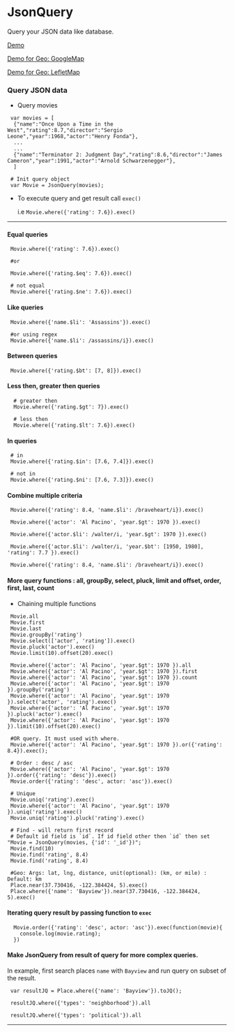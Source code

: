 JsonQuery
=========

Query your JSON data like database.

[Demo](http://jiren.github.io/JsonQuery/)

[Demo for Geo: GoogleMap](http://jiren.github.io/JsonQuery/geo.html)

[Demo for Geo: LefletMap](http://jiren.github.io/JsonQuery/leaflet.html)

### Query JSON data

 - Query movies

```
 var movies = [
  {"name":"Once Upon a Time in the West","rating":8.7,"director":"Sergio Leone","year":1968,"actor":"Henry Fonda"},
  ...
  ...
  {"name":"Terminator 2: Judgment Day","rating":8.6,"director":"James Cameron","year":1991,"actor":"Arnold Schwarzenegger"},
  ]

 # Init query object
 var Movie = JsonQuery(movies);

```
-  To execute query and get result call `exec()`

   i.e `Movie.where({'rating': 7.6}).exec()`

***

#### Equal queries

```
 Movie.where({'rating': 7.6}).exec()

 #or

 Movie.where({'rating.$eq': 7.6}).exec()

 # not equal
 Movie.where({'rating.$ne': 7.6}).exec()

```

#### Like queries

```
 Movie.where({'name.$li': 'Assassins'}).exec()

 #or using regex
 Movie.where({'name.$li': /assassins/i}).exec()

```


#### Between queries

```
 Movie.where({'rating.$bt': [7, 8]}).exec()

```

#### Less then, greater then queries

```
  # greater then
  Movie.where({'rating.$gt': 7}).exec()

  # less then
  Movie.where({'rating.$lt': 7.6}).exec()

```

#### In queries

```
 # in
 Movie.where({'rating.$in': [7.6, 7.4]}).exec()

 # not in
 Movie.where({'rating.$ni': [7.6, 7.3]}).exec()

```

#### Combine multiple criteria

```
 Movie.where({'rating': 8.4, 'name.$li': /braveheart/i}).exec()

 Movie.where({'actor': 'Al Pacino', 'year.$gt': 1970 }).exec()

 Movie.where({'actor.$li': /walter/i, 'year.$gt': 1970 }).exec()

 Movie.where({'actor.$li': /walter/i, 'year.$bt': [1950, 1980], 'rating': 7.7 }).exec()

 Movie.where({'rating': 8.4, 'name.$li': /braveheart/i}).exec()
```

#### More query functions : all, groupBy, select, pluck, limit and offset, order, first, last, count

- Chaining multiple functions

```
 Movie.all
 Movie.first
 Movie.last
 Movie.groupBy('rating')
 Movie.select(['actor', 'rating']).exec()
 Movie.pluck('actor').exec()
 Movie.limit(10).offset(20).exec()

 Movie.where({'actor': 'Al Pacino', 'year.$gt': 1970 }).all
 Movie.where({'actor': 'Al Pacino', 'year.$gt': 1970 }).first
 Movie.where({'actor': 'Al Pacino', 'year.$gt': 1970 }).count
 Movie.where({'actor': 'Al Pacino', 'year.$gt': 1970 }).groupBy('rating')
 Movie.where({'actor': 'Al Pacino', 'year.$gt': 1970 }).select('actor', 'rating').exec()
 Movie.where({'actor': 'Al Pacino', 'year.$gt': 1970 }).pluck('actor').exec()
 Movie.where({'actor': 'Al Pacino', 'year.$gt': 1970 }).limit(10).offset(20).exec()

 #OR query. It must used with where.
 Movie.where({'actor': 'Al Pacino', 'year.$gt': 1970 }).or({'rating': 8.4}).exec();

 # Order : desc / asc
 Movie.where({'actor': 'Al Pacino', 'year.$gt': 1970 }).order({'rating': 'desc'}).exec()
 Movie.order({'rating': 'desc', actor: 'asc'}).exec()

 # Unique
 Movie.uniq('rating').exec()
 Movie.where({'actor': 'Al Pacino', 'year.$gt': 1970 }).uniq('rating').exec()
 Movie.uniq('rating').pluck('rating').exec()

 # Find - will return first record
 # Default id field is `id`. If id field other then `id` then set "Movie = JsonQuery(movies, {'id': '_id'})";
 Movie.find(10)
 Movie.find('rating', 8.4)
 Movie.find('rating', 8.4)

 #Geo: Args: lat, lng, distance, unit(optional): (km, or mile) : Default: km
 Place.near(37.730416, -122.384424, 5).exec()
 Place.where({'name': 'Bayview'}).near(37.730416, -122.384424, 5).exec()

```

#### Iterating query result by passing function to `exec`

```
  Movie.order({'rating': 'desc', actor: 'asc'}).exec(function(movie){
    console.log(movie.rating);
  })
```

#### Make JsonQuery from result of query for more complex queries.

In example, first search places `name` with `Bayview` and run query on subset of the result.

```
 var resultJQ = Place.where({'name': 'Bayview'}).toJQ();

 resultJQ.where({'types': 'neighborhood'}).all

 resultJQ.where({'types': 'political'}).all

```

***
